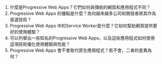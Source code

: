 

1. 什麼是Progressive Web Apps？它們如何與傳統的網頁和應用程式不同？
2. Progressive Web Apps 的優點是什麼？為何越來越多公司和開發者將其作為首選技術？
3. Progressive Web Apps 中的Service Worker是什麼？它如何幫助網頁提供更好的使用體驗？
4. 可以列舉出一些知名的Progressive Web Apps，以及這些應用程式如何使用這項技術優化使用體驗與性能？
5. Progressive Web Apps 會不會取代原生應用程式？若不會，二者的差異為何？